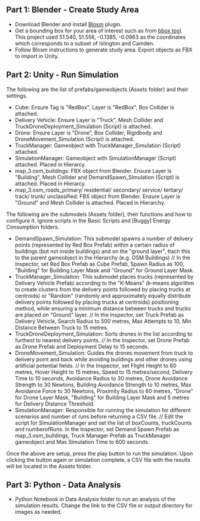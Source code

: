 Part 1: Blender - Create Study Area
---
- Download Blender and install [Blosm](https://prochitecture.gumroad.com/l/blender-osm) plugin.<br/>
- Get a bounding box for your area of interest such as from [bbox tool](https://norbertrenner.de/osm/bbox.html). This project used 51.540, 51.556, -0.1385, -0.0963 as the coordinates which corresponds to a subset of Islington and Camden.<br/>
- Follow Blosm instructions to generate study area. Export objects as FBX to import in Unity.


**Part 2: Unity - Run Simulation**
---
The following are the list of prefabs/gameobjects (Assets folder) and their settings.
- Cube: Ensure Tag is "RedBox", Layer is "RedBox", Box Collider is attached.
- Delivery Vehicle: Ensure Layer is "Truck", Mesh Collider and TruckDroneDeployment_Simulation (Script) is attached.
- Drone: Ensure Layer is "Drone", Box Collider, Rigidbody and DroneMovement_Simulation (Script) is attached.
- TruckManager: Gameobject with TruckManager_Simulation (Script) attached.
- SimulationManager: Gameobject with SimulationManager (Script) attached. Placed in Hierarcy. 
- map_3.osm_buildings: FBX object from Blender. Ensure Layer is "Building", Mesh Collider and DemandSpawn_Simulation (Script) is attached. Placed in Hierarcy.
- map_3.osm_roads_primary/ residential/ secondary/ service/ tertiary/ track/ trunk/ unclassified: FBX object from Blender. Ensure Layer is "Ground" and Mesh Collider is attached. Placed in Hierarchy.

The following are the submodels (Assets folder), their functions and how to configure it. Ignore scripts in the Basic Scripts and [Buggy] Energy Consumption folders.
- DemandSpawn_Simulation: This submodel spawns a number of delivery points (represented by Red Box Prefab) within a certain radius of buildings (but not inside buildings) and on the "ground layer", ttach this to the parent gameobject in the Hierarchy (e.g. OSM Buildings) // In the Inspector, set Red Box Prefab as Cube Prefab, Spawn Radius as 100, "Building" for Building Layer Mask and "Ground" for Ground Layer Mask.
- TruckManager_Simulation: This submodel places trucks (represented by Delivery Vehicle Prefab) according to the "K-Means" (k-means algorithm to create clusters from the delivery points followed by placing trucks at centroids) or "Random" (randomly and approximately equally distribute delivery points followed by placing trucks at centroids) positioning method, while ensuring a minimum distance between trucks and trucks are placed on "Ground" layer. // In the Inspector, set Truck Prefab as Delivery Vehicle, Search Radius to 500 metres, Max Attempts to 10, Min Distance Between Truck to 15 metres.
- TruckDroneDeployment_Simulation: Sorts drones in the list according to furthest to nearest delivery points. // In the Inspector, set Drone Prefab as Drone Prefab and Deployment Delay to 15 seconds.
- DroneMovement_Simulation: Guides the drones movement from truck to delivery point and back while avoiding buildings and other drones using artificial potential fields. // In the Inspector, set Flight Height to 60 metres, Hover Height to 15 metres, Speed to 15 metres/second, Delivery Time to 10 seconds, Avoidance Radius to 30 metres, Drone Avoidance Strength to 30 Newtons, Building Avoidance Strength to 10 metres, Max Avoidance Force to 30 Newtons, Proximity Radius to 60 metres, "Drone" for Drone Layer Mask, "Building" for Building Layer Mask and 5 metres for Delivery Distance Threshold.
- SimulationManager: Responsible for running the simulation for different scenarios and number of runs before returning a CSV file.  // Edit the script for SimulationManager and set the list of boxCounts, truckCounts and numberofRuns. In the Inspector, set Demand Spawn Prefab as map_3.osm_buildings, Truck Manager Prefab as TruckManager gameobject and Max Simulation Time to 600 seconds.

Once the above are setup, press the play button to run the simulation. Upon clicking the button again or simulation complete, a CSV file with the results will be located in the Assets folder.


**Part 3: Python - Data Analysis**
---
- Python Notebook in Data Analysis folder to run an analysis of the simulation results. Change the link to the CSV file or output directory for images as needed.


